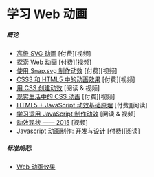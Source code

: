 # 学习 Web 动画

##### 概论

* [高级 SVG 动画](https://frontendmasters.com/courses/svg-animation/) [付费][视频]
* [探索 Web 动画](https://www.codeschool.com/courses/adventures-in-web-animations) [付费][视频]
* [使用 Snap.svg 制作动效](https://webdesign.tutsplus.com/courses/animating-with-snapsvg) [付费][视频]
* [CSS3 和 HTML5 中的动画效果](https://frontendmasters.com/courses/animation-storytelling-html5-css3/) [付费][视频]
* [用 CSS 创建动效](http://www.kirupa.com/css_animations/index.htm) [阅读 & 视频]
* [现实生活中的 CSS 动画](https://webdesign.tutsplus.com/courses/css-animation-in-the-real-world) [付费][视频]
* [HTML5 + JavaScript 动效基础原理](http://www.amazon.com/Foundation-HTML5-Animation-JavaScript-Lamberta/dp/1430236655/ref=sr_1_3) [付费][阅读]
* [学习运用 JavaScript 制作动效](http://www.kirupa.com/javascript_animations/index.htm) [阅读 & 视频]
* [动效现状 —— 2015](https://air.mozilla.org/rachel-nabors-state-of-the-animation-2015/) [视频]
* [Javascript 动画制作: 开发与设计](http://www.amazon.com/Web-Animation-using-JavaScript-Develop-ebook/dp/B00UNKXVDU/ref=sr_1_1) [付费][阅读]

##### 标准规范:

* [Web 动画效果](https://w3c.github.io/web-animations/)










































 






